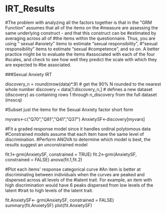 # IRT_Results
#The problem with analyzing all the factors together is that in the "GRM Function" assumes that all of the items on the #measure are assessing the same underlying construct - and that this construct can be #estimated by averaging across all of #the items within the questionnaire. Thus, you are using “ sexual #anxiety” items to estimate “sexual responsibility”, #“sexual responsibility” items to estimate “sexual #competence”, and so on. A better practice might be to evaluate the items #associated with each of the four #scales, and check to see how well they predict the scale with which they are expected to #be associated.

###Sexual Anxiety IRT 

discovery_n = round(nrow(data)*.9)	# get the 90% N rounded to the nearest whole number
discovery = data[1:discovery_n,]  	# defines a new dataset (discovery) as containing rows 1 through n_discovery from the full dataset (msscq)


#Subset just the items for the Sexual Anxiety factor short form 

myvars<-c("Q70","Q81","Q41","Q37")
AnxietySF<-discovery[myvars]



#Fit a graded response model since it handles ordinal polytomous data 
#Constrained models assume that each item have the same level of discrimination.
#Perform ANOVA to determine which model is best, the results suggest an unconstrained model 

fit.1<-grm(AnxietySF, constrained = TRUE)
fit.2<-grm(AnxietySF, constrained = FALSE)
anova(fit.1,fit.2)



#Plot each items' response categorical curve 
#An item is better at discriminating between individuals when the curves are peaked and dispersed across all levels of the #latent trait. For example, an item with high discrimination would have 6 peaks dispersed from low levels of the latent #trait to high levels of the latent trait. 

fit.AnxietySF<- grm(AnxietySF, constrained = FALSE)
summary(fit.AnxietySF)
plot(fit.AnxietySF)
